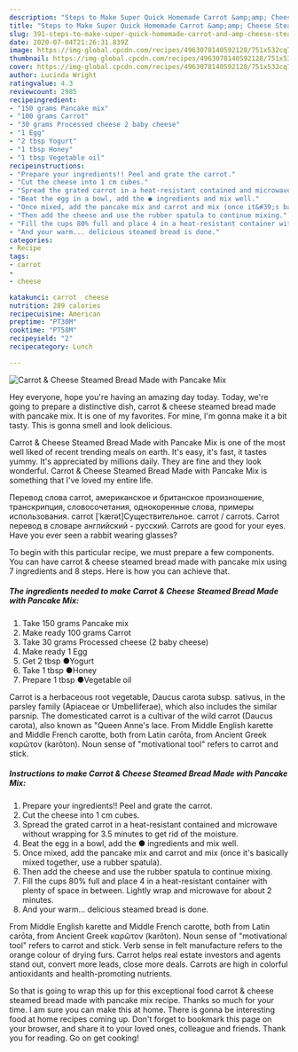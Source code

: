 ```yaml
---
description: "Steps to Make Super Quick Homemade Carrot &amp;amp; Cheese Steamed Bread Made with Pancake Mix"
title: "Steps to Make Super Quick Homemade Carrot &amp;amp; Cheese Steamed Bread Made with Pancake Mix"
slug: 391-steps-to-make-super-quick-homemade-carrot-and-amp-cheese-steamed-bread-made-with-pancake-mix
date: 2020-07-04T21:26:31.839Z
image: https://img-global.cpcdn.com/recipes/4963078140592128/751x532cq70/carrot-cheese-steamed-bread-made-with-pancake-mix-recipe-main-photo.jpg
thumbnail: https://img-global.cpcdn.com/recipes/4963078140592128/751x532cq70/carrot-cheese-steamed-bread-made-with-pancake-mix-recipe-main-photo.jpg
cover: https://img-global.cpcdn.com/recipes/4963078140592128/751x532cq70/carrot-cheese-steamed-bread-made-with-pancake-mix-recipe-main-photo.jpg
author: Lucinda Wright
ratingvalue: 4.3
reviewcount: 2985
recipeingredient:
- "150 grams Pancake mix"
- "100 grams Carrot"
- "30 grams Processed cheese 2 baby cheese"
- "1 Egg"
- "2 tbsp Yogurt"
- "1 tbsp Honey"
- "1 tbsp Vegetable oil"
recipeinstructions:
- "Prepare your ingredients!! Peel and grate the carrot."
- "Cut the cheese into 1 cm cubes."
- "Spread the grated carrot in a heat-resistant contained and microwave without wrapping for 3.5 minutes to get rid of the moisture."
- "Beat the egg in a bowl, add the ● ingredients and mix well."
- "Once mixed, add the pancake mix and carrot and mix (once it&#39;s basically mixed together, use a rubber spatula)."
- "Then add the cheese and use the rubber spatula to continue mixing."
- "Fill the cups 80% full and place 4 in a heat-resistant container with plenty of space in between. Lightly wrap and microwave for about 2 minutes."
- "And your warm... delicious steamed bread is done."
categories:
- Recipe
tags:
- carrot
- 
- cheese

katakunci: carrot  cheese 
nutrition: 289 calories
recipecuisine: American
preptime: "PT30M"
cooktime: "PT58M"
recipeyield: "2"
recipecategory: Lunch

---
```



![Carrot &amp; Cheese Steamed Bread Made with Pancake Mix](https://img-global.cpcdn.com/recipes/4963078140592128/751x532cq70/carrot-cheese-steamed-bread-made-with-pancake-mix-recipe-main-photo.jpg)

Hey everyone, hope you're having an amazing day today. Today, we're going to prepare a distinctive dish, carrot &amp; cheese steamed bread made with pancake mix. It is one of my favorites. For mine, I'm gonna make it a bit tasty. This is gonna smell and look delicious.

Carrot &amp; Cheese Steamed Bread Made with Pancake Mix is one of the most well liked of recent trending meals on earth. It's easy, it's fast, it tastes yummy. It's appreciated by millions daily. They are fine and they look wonderful. Carrot &amp; Cheese Steamed Bread Made with Pancake Mix is something that I've loved my entire life.

Перевод слова carrot, американское и британское произношение, транскрипция, словосочетания, однокоренные слова, примеры использования. carrot [ˈkærət]Существительное. carrot / carrots. Carrot перевод в словаре английский - русский. Carrots are good for your eyes. Have you ever seen a rabbit wearing glasses?


To begin with this particular recipe, we must prepare a few components. You can have carrot &amp; cheese steamed bread made with pancake mix using 7 ingredients and 8 steps. Here is how you can achieve that.

<!--inarticleads1-->

##### The ingredients needed to make Carrot &amp; Cheese Steamed Bread Made with Pancake Mix:

1. Take 150 grams Pancake mix
1. Make ready 100 grams Carrot
1. Take 30 grams Processed cheese (2 baby cheese)
1. Make ready 1 Egg
1. Get 2 tbsp ●Yogurt
1. Take 1 tbsp ●Honey
1. Prepare 1 tbsp ●Vegetable oil


Carrot is a herbaceous root vegetable, Daucus carota subsp. sativus, in the parsley family (Apiaceae or Umbelliferae), which also includes the similar parsnip. The domesticated carrot is a cultivar of the wild carrot (Daucus carota), also known as &#34;Queen Anne&#39;s lace. From Middle English karette and Middle French carotte, both from Latin carōta, from Ancient Greek καρῶτον (karôton). Noun sense of &#34;motivational tool&#34; refers to carrot and stick. 

<!--inarticleads2-->

##### Instructions to make Carrot &amp; Cheese Steamed Bread Made with Pancake Mix:

1. Prepare your ingredients!! Peel and grate the carrot.
1. Cut the cheese into 1 cm cubes.
1. Spread the grated carrot in a heat-resistant contained and microwave without wrapping for 3.5 minutes to get rid of the moisture.
1. Beat the egg in a bowl, add the ● ingredients and mix well.
1. Once mixed, add the pancake mix and carrot and mix (once it&#39;s basically mixed together, use a rubber spatula).
1. Then add the cheese and use the rubber spatula to continue mixing.
1. Fill the cups 80% full and place 4 in a heat-resistant container with plenty of space in between. Lightly wrap and microwave for about 2 minutes.
1. And your warm... delicious steamed bread is done.


From Middle English karette and Middle French carotte, both from Latin carōta, from Ancient Greek καρῶτον (karôton). Noun sense of &#34;motivational tool&#34; refers to carrot and stick. Verb sense in felt manufacture refers to the orange colour of drying furs. Carrot helps real estate investors and agents stand out, convert more leads, close more deals. Carrots are high in colorful antioxidants and health-promoting nutrients. 

So that is going to wrap this up for this exceptional food carrot &amp; cheese steamed bread made with pancake mix recipe. Thanks so much for your time. I am sure you can make this at home. There is gonna be interesting food at home recipes coming up. Don't forget to bookmark this page on your browser, and share it to your loved ones, colleague and friends. Thank you for reading. Go on get cooking!
